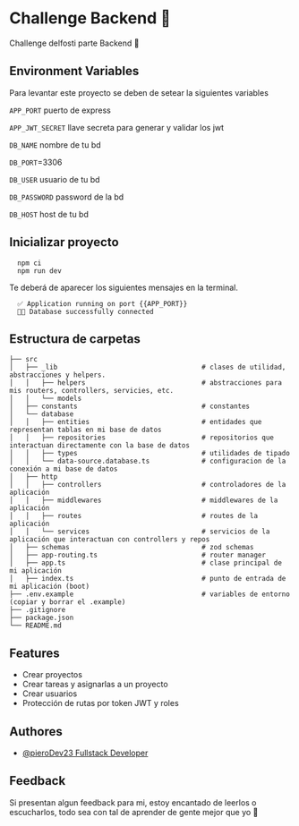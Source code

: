 
# Challenge Backend 🐸

Challenge delfosti parte Backend 🚀


## Environment Variables

Para levantar este proyecto se deben de setear la siguientes variables

`APP_PORT` puerto de express

`APP_JWT_SECRET` llave secreta para generar y validar los jwt

`DB_NAME` nombre de tu bd

`DB_PORT`=3306

`DB_USER` usuario de tu bd

`DB_PASSWORD` password de la bd

`DB_HOST` host de tu bd


## Inicializar proyecto


```
  npm ci
  npm run dev
```
Te deberá de aparecer los siguientes mensajes en la terminal.
```
  ✅ Application running on port {{APP_PORT}}
  🐸✨ Database successfully connected
```

## Estructura de carpetas

```
├── src
│   ├── _lib                                    # clases de utilidad, abstracciones y helpers.
│   │   ├── helpers                             # abstracciones para mis routers, controllers, servicies, etc.
│   │   └── models                                           
│   ├── constants                               # constantes 
│   └── database
│   │   ├── entities                            # entidades que representan tablas en mi base de datos
│   │   ├── repositories                        # repositorios que interactuan directamente con la base de datos
│   │   ├── types                               # utilidades de tipado
│   │   └── data-source.database.ts             # configuracion de la conexión a mi base de datos
│   ├── http                                                 
│   │   ├── controllers                         # controladores de la aplicación
│   │   ├── middlewares                         # middlewares de la aplicación
│   │   ├── routes                              # routes de la aplicación
│   │   └── services                            # servicios de la aplicación que interactuan con controllers y repos
│   ├── schemas                                 # zod schemas
│   ├── app-routing.ts                          # router manager
│   ├── app.ts                                  # clase principal de mi aplicación
│   ├── index.ts                                # punto de entrada de mi aplicación (boot)
├── .env.example                                # variables de entorno (copiar y borrar el .example)
├── .gitignore                                           
├── package.json
└── README.md

```

## Features

- Crear proyectos
- Crear tareas y asignarlas a un proyecto
- Crear usuarios
- Protección de rutas por token JWT y roles


## Authores

- [@pieroDev23 Fullstack Developer](https://www.github.com/octokatherine)


## Feedback

Si presentan algun feedback para mi, estoy encantado de leerlos o escucharlos, todo sea con tal de aprender de gente mejor que yo 🤗


